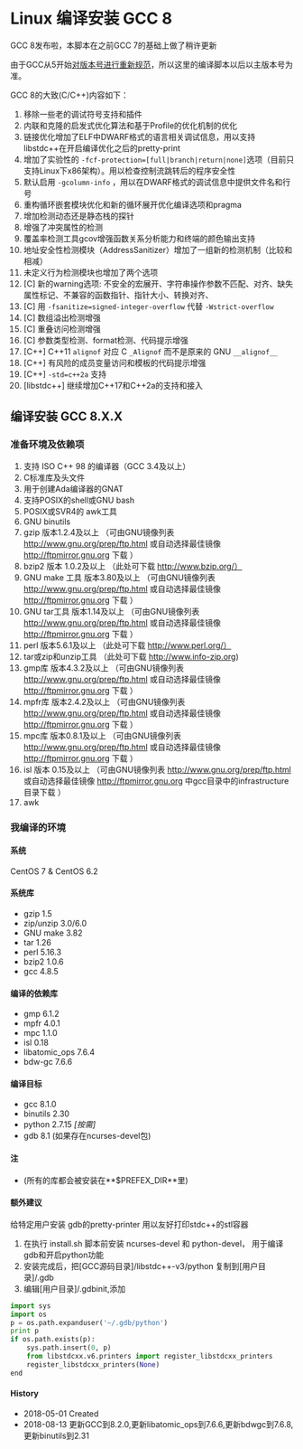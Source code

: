 Linux 编译安装 GCC 8
======

GCC 8发布啦，本脚本在之前GCC 7的基础上做了稍许更新

由于GCC从5开始[对版本号进行重新规范](https://gcc.gnu.org/develop.html#num_scheme)，所以这里的编译脚本以后以主版本号为准。

GCC 8的大致(C/C++)内容如下：

1. 移除一些老的调试符号支持和插件
2. 内联和克隆的启发式优化算法和基于Profile的优化机制的优化
3. 链接优化增加了ELF中DWARF格式的语言相关调试信息，用以支持libstdc++在开启编译优化之后的pretty-print
4. 增加了实验性的 ```-fcf-protection=[full|branch|return|none]```选项（目前只支持Linux下x86架构）。用以检查控制流跳转后的程序安全性
5. 默认启用 ```-gcolumn-info``` ，用以在DWARF格式的调试信息中提供文件名和行号
6. 重构循环嵌套模块优化和新的循环展开优化编译选项和pragma
7. 增加检测动态还是静态栈的探针
8. 增强了冲突属性的检测
9. 覆盖率检测工具gcov增强函数关系分析能力和终端的颜色输出支持
10. 地址安全性检测模块（AddressSanitizer）增加了一组新的检测机制（比较和相减）
11. 未定义行为检测模块也增加了两个选项
12. [C] 新的warning选项: 不安全的宏展开、字符串操作参数不匹配、对齐、缺失属性标记、不兼容的函数指针、指针大小、转换对齐、
13. [C] 用 ```-fsanitize=signed-integer-overflow``` 代替 ```-Wstrict-overflow```
14. [C] 数组溢出检测增强
14. [C] 重叠访问检测增强
15. [C] 参数类型检测、format检测、代码提示增强
16. [C++] C++11 ```alignof``` 对应 C ```_Alignof``` 而不是原来的 GNU ```__alignof__```
17. [C++] 有风险的成员变量访问和模板的代码提示增强
18. [C++] ```-std=c++2a``` 支持
19. [libstdc++] 继续增加C++17和C++2a的支持和接入

## 编译安装 GCC 8.X.X
### 准备环境及依赖项

1. 支持 ISO C++ 98 的编译器（GCC 3.4及以上）
2. C标准库及头文件
3. 用于创建Ada编译器的GNAT
4. 支持POSIX的shell或GNU bash
5. POSIX或SVR4的 awk工具
6. GNU binutils
7. gzip 版本1.2.4及以上     （可由GNU镜像列表 http://www.gnu.org/prep/ftp.html 或自动选择最佳镜像 http://ftpmirror.gnu.org 下载 ）
8. bzip2 版本 1.0.2及以上    （此处可下载 http://www.bzip.org/）
9. GNU make 工具 版本3.80及以上 （可由GNU镜像列表 http://www.gnu.org/prep/ftp.html 或自动选择最佳镜像 http://ftpmirror.gnu.org 下载 ）
10. GNU tar工具 版本1.14及以上   （可由GNU镜像列表 http://www.gnu.org/prep/ftp.html 或自动选择最佳镜像 http://ftpmirror.gnu.org 下载 ）
11. perl 版本5.6.1及以上      （此处可下载 http://www.perl.org/）
12. tar或zip和unzip工具 （此处可下载 http://www.info-zip.org)
13. gmp库 版本4.3.2及以上 （可由GNU镜像列表 http://www.gnu.org/prep/ftp.html 或自动选择最佳镜像 http://ftpmirror.gnu.org 下载 ）
14. mpfr库 版本2.4.2及以上 （可由GNU镜像列表 http://www.gnu.org/prep/ftp.html 或自动选择最佳镜像 http://ftpmirror.gnu.org 下载 ）
15. mpc库 版本0.8.1及以上 （可由GNU镜像列表 http://www.gnu.org/prep/ftp.html 或自动选择最佳镜像 http://ftpmirror.gnu.org 下载 ）
16. isl 版本 0.15及以上 （可由GNU镜像列表 http://www.gnu.org/prep/ftp.html 或自动选择最佳镜像 http://ftpmirror.gnu.org 中gcc目录中的infrastructure目录下载 ）
17. awk

### 我编译的环境
#### 系统
CentOS 7 & CentOS 6.2

#### 系统库
+ gzip 1.5
+ zip/unzip 3.0/6.0
+ GNU make 3.82
+ tar 1.26
+ perl 5.16.3
+ bzip2 1.0.6
+ gcc 4.8.5

#### 编译的依赖库
+ gmp 6.1.2
+ mpfr 4.0.1
+ mpc 1.1.0
+ isl 0.18
+ libatomic_ops 7.6.4
+ bdw-gc 7.6.6

#### 编译目标
+ gcc 8.1.0
+ binutils 2.30
+ python 2.7.15 *[按需]*
+ gdb 8.1 (如果存在ncurses-devel包)

#### 注
+ (所有的库都会被安装在**$PREFEX_DIR**里)

#### 额外建议
给特定用户安装 gdb的pretty-printer 用以友好打印stdc++的stl容器

1. 在执行 install.sh 脚本前安装 ncurses-devel 和 python-devel， 用于编译gdb和开启python功能
2. 安装完成后，把[GCC源码目录]/libstdc++-v3/python 复制到[用户目录]/.gdb
3. 编辑[用户目录]/.gdbinit,添加
```python
import sys
import os
p = os.path.expanduser('~/.gdb/python')
print p
if os.path.exists(p):
    sys.path.insert(0, p)
    from libstdcxx.v6.printers import register_libstdcxx_printers
    register_libstdcxx_printers(None)
end
```

#### History
+ 2018-05-01    Created
+ 2018-08-13    更新GCC到8.2.0,更新libatomic_ops到7.6.6,更新bdwgc到7.6.8,更新binutils到2.31
